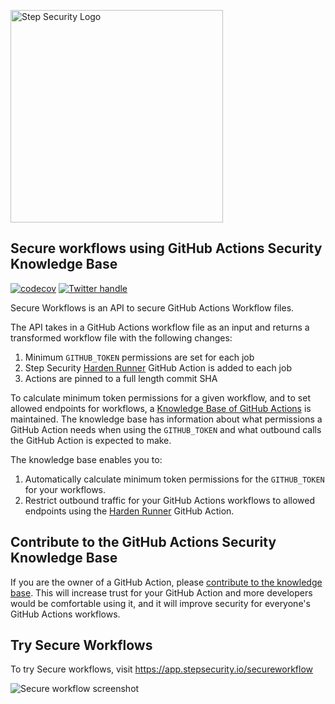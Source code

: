 <p align="left">
  <img src="https://step-security-images.s3.us-west-2.amazonaws.com/Final-Logo-06.png" alt="Step Security Logo" width="340">
</p>

## Secure workflows using GitHub Actions Security Knowledge Base 

[![codecov](https://codecov.io/gh/step-security/secure-workflows/branch/main/graph/badge.svg?token=02ONA6U92A)](https://codecov.io/gh/step-security/secure-workflows)
[![Twitter handle][]][Twitter badge]

Secure Workflows is an API to secure GitHub Actions Workflow files. 

The API takes in a GitHub Actions workflow file as an input and returns a transformed workflow file with the following changes:
1. Minimum `GITHUB_TOKEN` permissions are set for each job
2. Step Security [Harden Runner](https://github.com/step-security/harden-runner) GitHub Action is added to each job
3. Actions are pinned to a full length commit SHA

To calculate minimum token permissions for a given workflow, and to set allowed endpoints for workflows, a [Knowledge Base of GitHub Actions](https://github.com/step-security/secure-workflows/tree/main/knowledge-base) is maintained. The knowledge base has information about what permissions a GitHub Action needs when using the `GITHUB_TOKEN` and what outbound calls the GitHub Action is expected to make. 

The knowledge base enables you to:
1. Automatically calculate minimum token permissions for the `GITHUB_TOKEN` for your workflows. 
2. Restrict outbound traffic for your GitHub Actions workflows to allowed endpoints using the [Harden Runner](https://github.com/step-security/harden-runner) GitHub Action.

## Contribute to the GitHub Actions Security Knowledge Base

If you are the owner of a GitHub Action, please [contribute to the knowledge base](https://github.com/step-security/secure-workflows/blob/main/knowledge-base/README.md). This will increase trust for your GitHub Action and more developers would be comfortable using it, and it will improve security for everyone's GitHub Actions workflows.

## Try Secure Workflows

To try Secure workflows, visit https://app.stepsecurity.io/secureworkflow

<p align="left">
  <img src="https://step-security-images.s3.us-west-2.amazonaws.com/secureworkflow.png" alt="Secure workflow screenshot" >
</p>

[Twitter handle]: https://img.shields.io/twitter/follow/step_security.svg?style=social&label=Follow
[Twitter badge]: https://twitter.com/intent/follow?screen_name=step_security